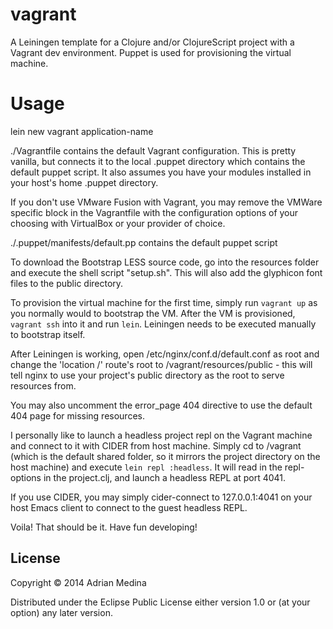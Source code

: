 # vagrant

A Leiningen template for a Clojure and/or ClojureScript project with a Vagrant dev environment. Puppet is used for provisioning the virtual machine.

# Usage

lein new vagrant application-name

./Vagrantfile contains the default Vagrant configuration. This is pretty vanilla, but connects it to the local .puppet directory which contains the default puppet script. It also assumes you have your modules installed in your host's home .puppet directory.

If you don't use VMware Fusion with Vagrant, you may remove the VMWare specific block in the Vagrantfile with the configuration options of your choosing with VirtualBox or your provider of choice.

./.puppet/manifests/default.pp contains the default puppet script

To download the Bootstrap LESS source code, go into the resources folder and execute the shell script "setup.sh". This will also add the glyphicon font files to the public directory.

To provision the virtual machine for the first time, simply run `vagrant up` as you normally would to bootstrap the VM. After the VM is provisioned, `vagrant ssh` into it and run `lein`. Leiningen needs to be executed manually to bootstrap itself. 

After Leiningen is working, open /etc/nginx/conf.d/default.conf as root and change the 'location /' route's root to /vagrant/resources/public - this will tell nginx to use your project's public directory as the root to serve resources from.

You may also uncomment the error_page 404 directive to use the default 404 page for missing resources.

I personally like to launch a headless project repl on the Vagrant machine and connect to it with CIDER from host machine. Simply cd to /vagrant (which is the default shared folder, so it mirrors the project directory on the host machine) and execute `lein repl :headless`. It will read in the repl-options in the project.clj, and launch a headless REPL at port 4041.

If you use CIDER, you may simply cider-connect to 127.0.0.1:4041 on your host Emacs client to connect to the guest headless REPL.

Voila! That should be it. Have fun developing!

## License

Copyright © 2014 Adrian Medina

Distributed under the Eclipse Public License either version 1.0 or (at
your option) any later version.

